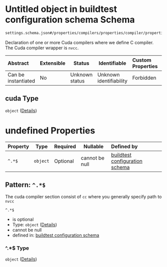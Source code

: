 # Untitled object in buildtest configuration schema Schema

```txt
settings.schema.json#/properties/compilers/properties/compiler/properties/cuda
```

Declaration of one or more Cuda compilers where we define C compiler. The Cuda compiler wrapper is `nvcc`. 


| Abstract            | Extensible | Status         | Identifiable            | Custom Properties | Additional Properties | Access Restrictions | Defined In                                                                   |
| :------------------ | ---------- | -------------- | ----------------------- | :---------------- | --------------------- | ------------------- | ---------------------------------------------------------------------------- |
| Can be instantiated | No         | Unknown status | Unknown identifiability | Forbidden         | Allowed               | none                | [settings.schema.json\*](../out/settings.schema.json "open original schema") |

## cuda Type

`object` ([Details](settings-properties-compilers-properties-compiler-properties-cuda.md))

# undefined Properties

| Property | Type     | Required | Nullable       | Defined by                                                                                                                                                              |
| :------- | -------- | -------- | -------------- | :---------------------------------------------------------------------------------------------------------------------------------------------------------------------- |
| `^.*$`   | `object` | Optional | cannot be null | [buildtest configuration schema](settings-definitions-cuda.md "settings.schema.json#/properties/compilers/properties/compiler/properties/cuda/patternProperties/^.\*$") |

## Pattern: `^.*$`

The cuda compiler section consist of `cc`  where you generally specify path to `nvcc`


`^.*$`

-   is optional
-   Type: `object` ([Details](settings-definitions-cuda.md))
-   cannot be null
-   defined in: [buildtest configuration schema](settings-definitions-cuda.md "settings.schema.json#/properties/compilers/properties/compiler/properties/cuda/patternProperties/^.\*$")

### ^.\*$ Type

`object` ([Details](settings-definitions-cuda.md))
